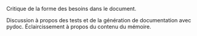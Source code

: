 Critique de la forme des besoins dans le document.

Discussion à propos des tests et de la génération de documentation avec pydoc.
Éclaircissement à propos du contenu du mémoire.
